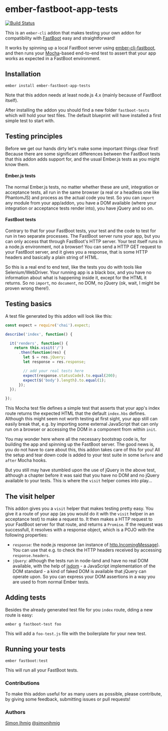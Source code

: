 # ember-fastboot-app-tests

[![Build Status](https://travis-ci.org/kaliber5/ember-fastboot-app-tests.svg?branch=master)](https://travis-ci.org/kaliber5/ember-fastboot-app-tests)

This is an `ember-cli` addon that makes testing your own addon for compatibility with [FastBoot](https://ember-fastboot.com/) easy and straightforward!

It works by spinning up a local FastBoot server using [ember-cli-fastboot](https://github.com/ember-fastboot/ember-cli-fastboot),
and then runs your [Mocha](https://mochajs.org/)-based end-to-end test to assert that your app works as expected in a FastBoot environment.

## Installation

    ember install ember-fastboot-app-tests

Note that this addon needs at least node.js 4.x (mainly because of FastBoot itself).

After installing the addon you should find a new folder `fastboot-tests` which will hold your test files. The default
blueprint will have installed a first simple test to start with.

## Testing principles

Before we get our hands dirty let's make some important things clear first! Because there are some significant differences
between the FastBoot tests that this addon adds support for, and the usual Ember.js tests as you might know them.

#### Ember.js tests

The normal Ember.js tests, no matter whether these are unit, integration or acceptance tests, all run in the same browser
(a real or a headless one like PhantomJS) and process as the actual code you test. So you can `import` any module from your
app/addon, you have a DOM available (where your integration or acceptance tests render into), you have jQuery and so on.

#### FastBoot tests

Contrary to that for your FastBoot tests, your test and the code to test for run in two separate processes. The FastBoot
server runs your app, but you can only access that through FastBoot's HTTP server. Your test itself runs in a node.js 
environment,  not a browser! You can send a HTTP GET request to your FastBoot server, and it gives you a response, that 
is some HTTP headers and basically a plain string of HTML.

So this is a real end to end test, like the tests you do with tools like Selenium/WebDriver. Your running app is a black
box, and you have no information about what is happening inside it, except for the HTML it returns. So no `import`, no
`document`, no DOM, no jQuery (ok, wait, I might be proven wrong there!).

## Testing basics

A test file generated by this addon will look like this:

```js
const expect = require('chai').expect;

describe('index', function() {

  it('renders', function() {
    return this.visit('/')
      .then(function(res) {
        let $ = res.jQuery;
        let response = res.response;

        // add your real tests here
        expect(response.statusCode).to.equal(200);
        expect($('body').length).to.equal(1);
      });
  });

});
```

This Mocha test file defines a simple test that asserts that your app's index route returns the expected HTML that the
default `index.hbs` defines. Although this might seem not worth testing at first sight, your app still can easily break
that, e.g. by importing some external JavaScript that can only run on a browser or accessing the DOM in a component from
within `init`.

You may wonder here where all the necessary bootstrap code is, for building the app and spinning up the FastBoot server. The
good news is, you do not have to care about this, this addon takes care of this for you! All the setup and tear down code is
added to your test suite in some `before` and `after` Mocha hooks.

But you still may have stumbled upon the use of jQuery in the above test, although a chapter before it was said that you have no
DOM and no jQuery available to your tests. This is where the `visit` helper comes into play...

## The visit helper

This addon gives you a `visit` helper that makes testing pretty easy. You give it a route of your app (as you would do it
with the `visit` helper in an acceptance test) to make a request to. It then makes a HTTP request to your FastBoot server
for that route, and returns a `Promise`. If the request was successfull, it resolves with a
response object, which is a POJO with the following properties:

* `response`: the node.js response (an instance of [http.IncomingMessage](https://nodejs.org/api/http.html#http_class_http_incomingmessage)). 
You can use that e.g. to check the HTTP headers received by accessing `response.headers`.
* `jQuery`: although the tests run in node-land and have no real DOM available, with the help of [jsdom](https://github.com/tmpvar/jsdom) - a JavaScript implementation of the DOM standard - a
kind of faked DOM is available that jQuery can operate upon. So you can express your DOM assertions in a way you are used to from normal Ember tests.

## Adding tests

Besides the already generated test file for you `index` route, dding a new route is easy:

    ember g fastboot-test foo

This will add a `foo-test.js` file with the boilerplate for your new test.

## Running your tests

    ember fastboot:test

This will run all your FastBoot tests. 

### Contributions

To make this addon useful for as many users as possible, please contribute, by giving some feedback, submitting issues or pull requests!

### Authors

[Simon Ihmig](https://github.com/simonihmig) [@simonihmig](https://twitter.com/simonihmig)